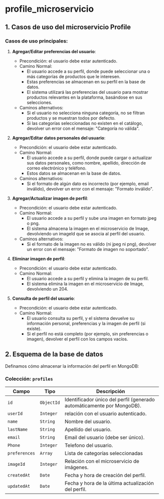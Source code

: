 # profile_microservicio

## 1. Casos de uso del microservicio Profile

### Casos de uso principales:

1. **Agregar/Editar preferencias del usuario**:
   - Precondición: el usuario debe estar autenticado.
   - Camino Normal:
        - El usuario accede a su perfil, donde puede seleccionar una o más categorías de productos que le interesen.
        - Estas preferencias se almacenan en su perfil en la base de datos.
        - El sistema utilizará las preferencias del usuario para mostrar productos relevantes en la plataforma, basándose en sus selecciones.
   - Caminos alternativos:
        - Si el usuario no selecciona ninguna categoría, no se filtran productos y se muestran todos por defecto.
        - Si las categorías seleccionadas no existen en el catálogo, devolver un error con el mensaje: "Categoría no válida".

2. **Agregar/Editar datos personales del usuario**:
   - Precondición: el usuario debe estar autenticado.
   - Camino Normal:
        - El usuario accede a su perfil, donde puede cargar o actualizar sus datos personales, como nombre, apellido, dirección de correo electrónico y teléfono.
        - Estos datos se almacenan en la base de datos.
   - Caminos alternativos:
        - Si el formato de algún dato es incorrecto (por ejemplo, email inválido), devolver un error con el mensaje: "Formato inválido".

3. **Agregar/Actualizar imagen de perfil**:
   - Precondición: el usuario debe estar autenticado.
   - Camino Normal:
        - El usuario accede a su perfil y sube una imagen en formato jpeg o png.
        - El sistema almacena la imagen en el microservicio de Image, devolviendo un imageId que se asocia al perfil del usuario.
   - Caminos alternativos:
        - Si el formato de la imagen no es válido (ni jpeg ni png), devolver un error con el mensaje: "Formato de imagen no soportado".

4. **Eliminar imagen de perfil**:
   - Precondición: el usuario debe estar autenticado.
   - Camino Normal:
        - El usuario accede a su perfil y elimina la imagen de su perfil.
        - El sistema elimina la imagen en el microservicio de Image, devolviendo un 204.

5. **Consulta de perfil del usuario**:
   - Precondición: el usuario debe estar autenticado.
   - Camino Normal:
        - El usuario consulta su perfil, y el sistema devuelve su información personal, preferencias y la imagen de perfil (si existe).
        - Si el perfil no está completo (por ejemplo, sin preferencias o imagen), devolver el perfil con los campos vacíos.
     

## 2. Esquema de la base de datos

Definamos cómo almacenar la información del perfil en MongoDB:

### Colección: `profiles`

| Campo          | Tipo         | Descripción                                          |
|----------------|--------------|------------------------------------------------------|
| `id`           | `ObjectId`  | Identificador único del perfil (generado automáticamente por MongoDB). |
| `userId`       | `Integer`   | relación con el usuario autenticado.                 |
| `name`         | `String`    | Nombre del usuario.                                  |
| `lastName`     | `String`    | Apellido del usuario.                                |
| `email`        | `String`    | Email del usuario (debe ser único).                  |
| `Phone`        | `Integer`   | Telefono del usuario.                                |
| `preferences`  | `Array`     | Lista de categorías seleccionadas                    |
| `imageId`      | `Integer`   | Relación con el microservicio de imágenes.           |
| `createdAt`    | `Date`      | Fecha y hora de creación del perfil.                 |
| `updatedAt`    | `Date`      | Fecha y hora de la última actualización del perfil.  |


